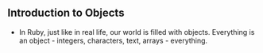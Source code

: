 ## Introduction to Objects

- In Ruby, just like in real life, our world is filled with objects. Everything is an object - integers, characters, text, arrays - everything.
